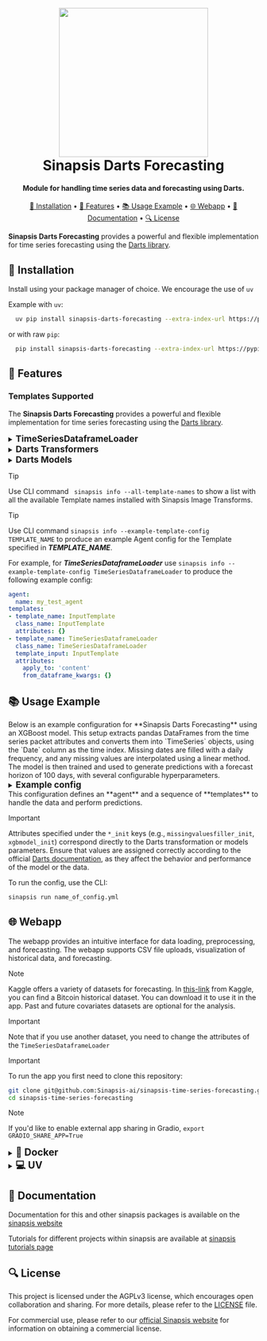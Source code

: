 <h1 align="center">
<br>
<a href="https://sinapsis.tech/">
  <img
    src="https://github.com/Sinapsis-AI/brand-resources/blob/main/sinapsis_logo/4x/logo.png?raw=true"
    alt="" width="300">
</a><br>
Sinapsis Darts Forecasting
<br>
</h1>

<h4 align="center">Module for handling time series data and forecasting using Darts.</h4>

<p align="center">
<a href="#installation">🐍  Installation</a> •
<a href="#features"> 🚀 Features</a> •
<a href="#example"> 📚 Usage Example</a> •
<a href="#webapp"> 🌐 Webapp</a> •
<a href="#documentation">📙 Documentation</a> •
<a href="#license"> 🔍 License </a>
</p>

**Sinapsis Darts Forecasting** provides a powerful and flexible implementation for time series forecasting using the [Darts library](https://unit8co.github.io/darts/README.html).


<h2 id="installation"> 🐍  Installation </h2>

Install using your package manager of choice. We encourage the use of <code>uv</code>

Example with <code>uv</code>:

```bash
  uv pip install sinapsis-darts-forecasting --extra-index-url https://pypi.sinapsis.tech
```
 or with raw <code>pip</code>:
```bash
  pip install sinapsis-darts-forecasting --extra-index-url https://pypi.sinapsis.tech
```

<h2 id="features">🚀 Features</h2>

<h3> Templates Supported</h3>

The **Sinapsis Darts Forecasting** provides a powerful and flexible implementation for time series forecasting using the [Darts library](https://unit8co.github.io/darts/README.html).
<details>
<summary><strong><span style="font-size: 1.25em;">TimeSeriesDataframeLoader</span></strong></summary>

The following attributes apply to TimeSeriesDataframeLoader template:
- **`apply_to` (list, required)**: Specifies which attribute in `TimeSeriesPacket` should be converted from Pandas DataFrame to Darts TimeSeries (content, past_covariates, future_covariates, predictions).
- **`from_dataframe_kwargs` (dict[str, Any], optional)**: Additional arguments to pass to `TimeSeries.from_dataframe()`.
</details>
<details>
<summary><strong><span style="font-size: 1.25em;">Darts Transformers</span></strong></summary>

The following attributes apply to all the preprocessing templates from Darts Transformers:
- **`apply_to` (list, required)**: Specifies which attributes in `TimeSeriesPacket` should be transformed (content, past_covariates, future_covariates, predictions).
- **`method` (Literal, required)**: Specifies the transformation method to apply.
- **`transform_kwargs` (dict[str, Any], optional)**: Additional keyword arguments for the selected transformation method.
- **`params_key` (str, optional)**: If provided, transformation parameters are stored/retrieved in `TimeSeriesPacket.generic_data`.

Additional transformation-specific attributes can be dynamically assigned through the class initialization dictionary (`*_init` attributes). These attributes correspond directly to the arguments used in Darts Transformers.
</details>
<details>
<summary><strong><span style="font-size: 1.25em;">Darts Models</span></strong></summary>

The following attribute apply only to templates from Darts Models:
- **`forecast_horizon` (int, optional)**: Number of future time steps the model should predict. Defaults to `10`.
Additional transformation-specific attributes can be dynamically assigned through the class initialization dictionary (`*_init` attributes). These attributes correspond directly to the arguments used in Darts Models. Typically used for hyperparameters directly assigned to the corresponding model.
</details>

> [!TIP]
> Use CLI command ``` sinapsis info --all-template-names``` to show a list with all the available Template names installed with Sinapsis Image Transforms.

> [!TIP]
> Use CLI command ```sinapsis info --example-template-config TEMPLATE_NAME``` to produce an example Agent config for the Template specified in ***TEMPLATE_NAME***.

For example, for ***TimeSeriesDataframeLoader*** use ```sinapsis info --example-template-config TimeSeriesDataframeLoader``` to produce the following example config:

```yaml
agent:
  name: my_test_agent
templates:
- template_name: InputTemplate
  class_name: InputTemplate
  attributes: {}
- template_name: TimeSeriesDataframeLoader
  class_name: TimeSeriesDataframeLoader
  template_input: InputTemplate
  attributes:
    apply_to: 'content'
    from_dataframe_kwargs: {}
```

<h2 id="example"> 📚 Usage Example </h2>
Below is an example configuration for **Sinapsis Darts Forecasting** using an XGBoost model. This setup extracts pandas DataFrames from the time series packet attributes and converts them into `TimeSeries` objects, using the `Date` column as the time index. Missing dates are filled with a daily frequency, and any missing values are interpolated using a linear method. The model is then trained and used to generate predictions with a forecast horizon of 100 days, with several configurable hyperparameters.

<details>
<summary><strong><span style="font-size: 1.25em;">Example config</span></strong></summary>


```yaml
agent:
  name: XGBLSTMForecastingAgent
  description: ''

templates:

- template_name: InputTemplate
  class_name: InputTemplate
  attributes: {}

- template_name: TimeSeriesDataframeLoader
  class_name: TimeSeriesDataframeLoader
  template_input: InputTemplate
  attributes:
    apply_to: ["content", "past_covariates", "future_covariates"]
    from_dataframe_kwargs:
      time_col: "Date"
      fill_missing_dates: True
      freq: "D"

- template_name: MissingValuesFiller
  class_name: MissingValuesFillerWrapper
  template_input: TimeSeriesDataframeLoader
  attributes:
    method: "transform"
    missingvaluesfiller_init: {}
    apply_to: ["content", "past_covariates", "future_covariates"]
    transform_kwargs:
      method: "linear"

- template_name: TimeSeries
  class_name: XGBModelWrapper
  template_input: MissingValuesFiller
  attributes:
    forecast_horizon: 100
    xgbmodel_init:
      lags: 30
      lags_past_covariates: 30
      output_chunk_length: 100
      random_state: 42
      n_estimators: 200
      learning_rate: 0.1
      max_depth: 6
```
</details>
This configuration defines an **agent** and a sequence of **templates** to handle the data and perform predictions.

> [!IMPORTANT]
>Attributes specified under the `*_init` keys (e.g., `missingvaluesfiller_init`, `xgbmodel_init`) correspond directly to the Darts transformation or models parameters. Ensure that values are assigned correctly according to the official [Darts documentation](https://unit8co.github.io/darts/README.html), as they affect the behavior and performance of the model or the data.
>

To run the config, use the CLI:
```bash
sinapsis run name_of_config.yml
```

</details>

<h2 id="webapp">🌐 Webapp</h2>

The webapp provides an intuitive interface for data loading, preprocessing, and forecasting. The webapp supports CSV file uploads, visualization of historical data, and forecasting.

> [!NOTE]
> Kaggle offers a variety of datasets for forecasting. In [this-link](https://www.kaggle.com/datasets/prasoonkottarathil/btcinusd?select=BTC-Daily.csv) from Kaggle, you can find a Bitcoin historical dataset. You can download it to use it in the app. Past and future covariates datasets are optional for the analysis.

> [!IMPORTANT]
> Note that if you use another dataset, you need to change the attributes of the `TimeSeriesDataframeLoader`


> [!IMPORTANT]
> To run the app you first need to clone this repository:

```bash
git clone git@github.com:Sinapsis-ai/sinapsis-time-series-forecasting.git
cd sinapsis-time-series-forecasting
```
> [!NOTE]
> If you'd like to enable external app sharing in Gradio, `export GRADIO_SHARE_APP=True`

<details>
<summary id="uv"><strong><span style="font-size: 1.4em;">🐳 Docker</span></strong></summary>

**IMPORTANT** This docker image depends on the sinapsis-nvidia:base image. Please refer to the official [sinapsis](https://github.com/Sinapsis-ai/sinapsis?tab=readme-ov-file#docker) instructions to Build with Docker.

1. **Build the sinapsis-time-series-forecasting image**:
```bash
docker compose -f docker/compose.yaml build
```

2. **Start the app container**:
```bash
docker compose -f docker/compose_apps.yaml up sinapsis-darts-forecasting-gradio -d
```
3. **Check the status**:
```bash
docker logs -f sinapsis-darts-forecasting-gradio
```
3. The logs will display the URL to access the webapp, e.g.:

NOTE: The url can be different, check the output of logs
```bash
Running on local URL:  http://127.0.0.1:7860
```
4. To stop the app:
```bash
docker compose -f docker/compose_apps.yaml down
```

</details>


<details>
<summary id="uv"><strong><span style="font-size: 1.4em;">💻 UV</span></strong></summary>

To run the webapp using the <code>uv</code> package manager, please:

1. **Create the virtual environment and sync the dependencies**:
```bash
uv sync --frozen
```
2. **Install the wheel**:
```bash
uv pip install sinapsis-time-series-forecasting[all] --extra-index-url https://pypi.sinapsis.tech
```

3. **Run the webapp**:
```bash
uv run  webapps/darts_time_series_gradio_app.py
```
4. **The terminal will display the URL to access the webapp, e.g.**:

NOTE: The url can be different, check the output of the terminal
```bash
Running on local URL:  http://127.0.0.1:7860
```

</details>

<h2 id="documentation">📙 Documentation</h2>

Documentation for this and other sinapsis packages is available on the [sinapsis website](https://docs.sinapsis.tech/docs)

Tutorials for different projects within sinapsis are available at [sinapsis tutorials page](https://docs.sinapsis.tech/tutorials)


<h2 id="license">🔍 License</h2>

This project is licensed under the AGPLv3 license, which encourages open collaboration and sharing. For more details, please refer to the [LICENSE](LICENSE) file.

For commercial use, please refer to our [official Sinapsis website](https://sinapsis.tech) for information on obtaining a commercial license.



